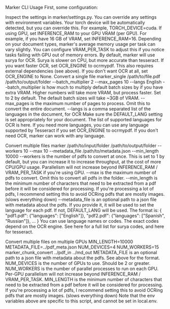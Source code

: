 Marker CLI Usage
First, some configuration:

Inspect the settings in marker/settings.py. You can override any settings with environment variables.
Your torch device will be automatically detected, but you can override this. For example, TORCH_DEVICE=cuda.
If using GPU, set INFERENCE_RAM to your GPU VRAM (per GPU). For example, if you have 16 GB of VRAM, set INFERENCE_RAM=16.
Depending on your document types, marker's average memory usage per task can vary slightly. You can configure VRAM_PER_TASK to adjust this if you notice tasks failing with GPU out of memory errors.
By default, marker will use surya for OCR. Surya is slower on CPU, but more accurate than tesseract. If you want faster OCR, set OCR_ENGINE to ocrmypdf. This also requires external dependencies (see above). If you don't want OCR at all, set OCR_ENGINE to None.
Convert a single file
marker_single /path/to/file.pdf /path/to/output/folder --batch_multiplier 2 --max_pages 10 --langs English
--batch_multiplier is how much to multiply default batch sizes by if you have extra VRAM. Higher numbers will take more VRAM, but process faster. Set to 2 by default. The default batch sizes will take ~3GB of VRAM.
--max_pages is the maximum number of pages to process. Omit this to convert the entire document.
--langs is a comma separated list of the languages in the document, for OCR
Make sure the DEFAULT_LANG setting is set appropriately for your document. The list of supported languages for OCR is here. If you need more languages, you can use any language supported by Tesseract if you set OCR_ENGINE to ocrmypdf. If you don't need OCR, marker can work with any language.

Convert multiple files
marker /path/to/input/folder /path/to/output/folder --workers 10 --max 10 --metadata_file /path/to/metadata.json --min_length 10000
--workers is the number of pdfs to convert at once. This is set to 1 by default, but you can increase it to increase throughput, at the cost of more CPU/GPU usage. Parallelism will not increase beyond INFERENCE_RAM / VRAM_PER_TASK if you're using GPU.
--max is the maximum number of pdfs to convert. Omit this to convert all pdfs in the folder.
--min_length is the minimum number of characters that need to be extracted from a pdf before it will be considered for processing. If you're processing a lot of pdfs, I recommend setting this to avoid OCRing pdfs that are mostly images. (slows everything down)
--metadata_file is an optional path to a json file with metadata about the pdfs. If you provide it, it will be used to set the language for each pdf. If not, DEFAULT_LANG will be used. The format is:
{
  "pdf1.pdf": {"languages": ["English"]},
  "pdf2.pdf": {"languages": ["Spanish", "Russian"]},
  ...
}
You can use language names or codes. The exact codes depend on the OCR engine. See here for a full list for surya codes, and here for tesseract.

Convert multiple files on multiple GPUs
MIN_LENGTH=10000 METADATA_FILE=../pdf_meta.json NUM_DEVICES=4 NUM_WORKERS=15 marker_chunk_convert ../pdf_in ../md_out
METADATA_FILE is an optional path to a json file with metadata about the pdfs. See above for the format.
NUM_DEVICES is the number of GPUs to use. Should be 2 or greater.
NUM_WORKERS is the number of parallel processes to run on each GPU. Per-GPU parallelism will not increase beyond INFERENCE_RAM / VRAM_PER_TASK.
MIN_LENGTH is the minimum number of characters that need to be extracted from a pdf before it will be considered for processing. If you're processing a lot of pdfs, I recommend setting this to avoid OCRing pdfs that are mostly images. (slows everything down)
Note that the env variables above are specific to this script, and cannot be set in local.env.